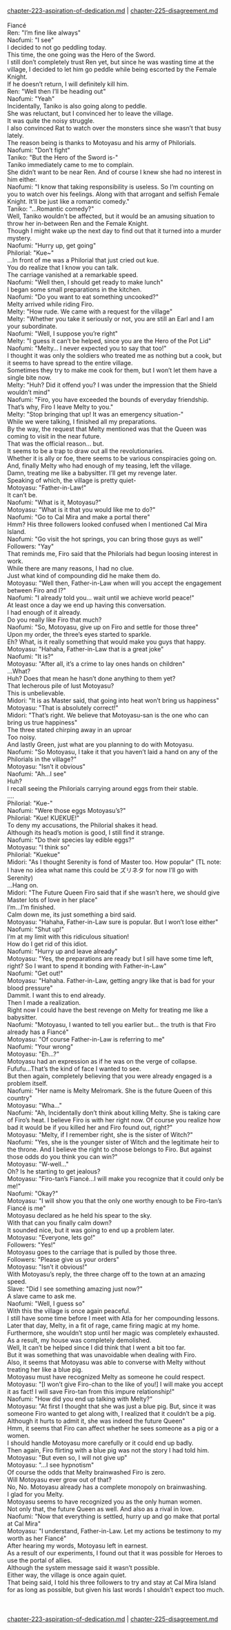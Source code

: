[chapter-223-aspiration-of-dedication.md](./chapter-223-aspiration-of-dedication.md) | [chapter-225-disagreement.md](./chapter-225-disagreement.md) <br/>
<br/>
Fiancé<br/>
Ren: "I’m fine like always"<br/>
Naofumi: "I see"<br/>
I decided to not go peddling today.<br/>
This time, the one going was the Hero of the Sword.<br/>
I still don’t completely trust Ren yet, but since he was wasting time at the village, I decided to let him go peddle while being escorted by the Female Knight.<br/>
If he doesn’t return, I will definitely kill him.<br/>
Ren: "Well then I’ll be heading out"<br/>
Naofumi: "Yeah"<br/>
Incidentally, Taniko is also going along to peddle.<br/>
She was reluctant, but I convinced her to leave the village.<br/>
It was quite the noisy struggle.<br/>
I also convinced Rat to watch over the monsters since she wasn’t that busy lately.<br/>
The reason being is thanks to Motoyasu and his army of Philorials.<br/>
Naofumi: "Don’t fight"<br/>
Taniko: "But the Hero of the Sword is-"<br/>
Taniko immediately came to me to complain.<br/>
She didn’t want to be near Ren. And of course I knew she had no interest in him either.<br/>
Naofumi: "I know that taking responsibility is useless. So I’m counting on you to watch over his feelings. Along with that arrogant and selfish Female Knight. It’ll be just like a romantic comedy."<br/>
Taniko: "…Romantic comedy?"<br/>
Well, Taniko wouldn’t be affected, but it would be an amusing situation to throw her in-between Ren and the Female Knight.<br/>
Though I might wake up the next day to find out that it turned into a murder mystery.<br/>
Naofumi: "Hurry up, get going"<br/>
Philorial: "Kue~"<br/>
…In front of me was a Philorial that just cried out kue.<br/>
You do realize that I know you can talk.<br/>
The carriage vanished at a remarkable speed.<br/>
Naofumi: "Well then, I should get ready to make lunch"<br/>
I began some small preparations in the kitchen.<br/>
Naofumi: "Do you want to eat something uncooked?"<br/>
Melty arrived while riding Firo.<br/>
Melty: "How rude. We came with a request for the village"<br/>
Melty: "Whether you take it seriously or not, you are still an Earl and I am your subordinate.<br/>
Naofumi: "Well, I suppose you’re right"<br/>
Melty: "I guess it can’t be helped, since you are the Hero of the Pot Lid"<br/>
Naofumi: "Melty… I never expected you to say that too!"<br/>
I thought it was only the soldiers who treated me as nothing but a cook, but it seems to have spread to the entire village.<br/>
Sometimes they try to make me cook for them, but I won’t let them have a single bite now.<br/>
Melty: "Huh? Did it offend you? I was under the impression that the Shield wouldn’t mind"<br/>
Naofumi: "Firo, you have exceeded the bounds of everyday friendship. That’s why, Firo I leave Melty to you."<br/>
Melty: "Stop bringing that up! It was an emergency situation-"<br/>
While we were talking, I finished all my preparations.<br/>
By the way, the request that Melty mentioned was that the Queen was coming to visit in the near future.<br/>
That was the official reason… but.<br/>
It seems to be a trap to draw out all the revolutionaries.<br/>
Whether it is ally or foe, there seems to be various conspiracies going on.<br/>
And, finally Melty who had enough of my teasing, left the village.<br/>
Damn, treating me like a babysitter. I’ll get my revenge later.<br/>
Speaking of which, the village is pretty quiet-<br/>
Motoyasu: "Father-in-Law!"<br/>
It can’t be.<br/>
Naofumi: "What is it, Motoyasu?"<br/>
Motoyasu: "What is it that you would like me to do?"<br/>
Naofumi: "Go to Cal Mira and make a portal there"<br/>
Hmm? His three followers looked confused when I mentioned Cal Mira Island.<br/>
Naofumi: "Go visit the hot springs, you can bring those guys as well"<br/>
Followers: "Yay"<br/>
That reminds me, Firo said that the Philorials had begun loosing interest in work.<br/>
While there are many reasons, I had no clue.<br/>
Just what kind of compounding did he make them do.<br/>
Motoyasu: "Well then, Father-in-Law when will you accept the engagement between Firo and I?"<br/>
Naofumi: "I already told you… wait until we achieve world peace!"<br/>
At least once a day we end up having this conversation.<br/>
I had enough of it already.<br/>
Do you really like Firo that much?<br/>
Naofumi: "So, Motoyasu, give up on Firo and settle for those three"<br/>
Upon my order, the three’s eyes started to sparkle.<br/>
Eh? What, is it really something that would make you guys that happy.<br/>
Motoyasu: "Hahaha, Father-in-Law that is a great joke"<br/>
Naofumi: "It is?"<br/>
Motoyasu: "After all, it’s a crime to lay ones hands on children"<br/>
…What?<br/>
Huh? Does that mean he hasn’t done anything to them yet?<br/>
That lecherous pile of lust Motoyasu?<br/>
This is unbelievable.<br/>
Midori: "It is as Master said, that going into heat won’t bring us happiness"<br/>
Motoyasu: "That is absolutely correct!"<br/>
Midori: "That’s right. We believe that Motoyasu-san is the one who can bring us true happiness"<br/>
The three stated chirping away in an uproar<br/>
Too noisy.<br/>
And lastly Green, just what are you planning to do with Motoyasu.<br/>
Naofumi: "So Motoyasu, I take it that you haven’t laid a hand on any of the Philorials in the village?"<br/>
Motoyasu: "Isn’t it obvious"<br/>
Naofumi: "Ah…I see"<br/>
Huh?<br/>
I recall seeing the Philorials carrying around eggs from their stable.<br/>
….<br/>
Philorial: "Kue-"<br/>
Naofumi: "Were those eggs Motoyasu’s?"<br/>
Philorial: "Kue! KUEKUE!"<br/>
To deny my accusations, the Philorial shakes it head.<br/>
Although its head’s motion is good, I still find it strange.<br/>
Naofumi: "Do their species lay edible eggs?"<br/>
Motoyasu: "I think so"<br/>
Philorial: "Kuekue"<br/>
Midori: "As I thought Serenity is fond of Master too. How popular" (TL note: I have no idea what name this could be ズリネタ for now I’ll go with Serenity)<br/>
…Hang on.<br/>
Midori: "The Future Queen Firo said that if she wasn’t here, we should give Master lots of love in her place"<br/>
I’m…I’m finished.<br/>
Calm down me, its just something a bird said.<br/>
Motoyasu: "Hahaha, Father-in-Law sure is popular. But I won’t lose either"<br/>
Naofumi: "Shut up!"<br/>
I’m at my limit with this ridiculous situation!<br/>
How do I get rid of this idiot.<br/>
Naofumi: "Hurry up and leave already"<br/>
Motoyasu: "Yes, the preparations are ready but I sill have some time left, right? So I want to spend it bonding with Father-in-Law"<br/>
Naofumi: "Get out!"<br/>
Motoyasu: "Hahaha. Father-in-Law, getting angry like that is bad for your blood pressure"<br/>
Dammit. I want this to end already.<br/>
Then I made a realization.<br/>
Right now I could have the best revenge on Melty for treating me like a babysitter.<br/>
Naofumi: "Motoyasu, I wanted to tell you earlier but… the truth is that Firo already has a Fiancé"<br/>
Motoyasu: "Of course Father-in-Law is referring to me"<br/>
Naofumi: "Your wrong"<br/>
Motoyasu: "Eh…?"<br/>
Motoyasu had an expression as if he was on the verge of collapse.<br/>
Fufufu…That’s the kind of face I wanted to see.<br/>
But then again, completely believing that you were already engaged is a problem itself.<br/>
Naofumi: "Her name is Melty Melromark. She is the future Queen of this country"<br/>
Motoyasu: "Wha…"<br/>
Naofumi: "Ah, Incidentally don’t think about killing Melty. She is taking care of Firo’s heat. I believe Firo is with her right now. Of course you realize how bad it would be if you killed her and Firo found out, right?"<br/>
Motoyasu: "Melty, if I remember right, she is the sister of Witch?"<br/>
Naofumi: "Yes, she is the younger sister of Witch and the legitimate heir to the throne. And I believe the right to choose belongs to Firo. But against those odds do you think you can win?"<br/>
Motoyasu: "W-well…"<br/>
Oh? Is he starting to get jealous?<br/>
Motoyasu: "Firo-tan’s Fiancé…I will make you recognize that it could only be me!"<br/>
Naofumi: "Okay?"<br/>
Motoyasu: "I will show you that the only one worthy enough to be Firo-tan’s Fiancé is me"<br/>
Motoyasu declared as he held his spear to the sky.<br/>
With that can you finally calm down?<br/>
It sounded nice, but it was going to end up a problem later.<br/>
Motoyasu: "Everyone, lets go!"<br/>
Followers: "Yes!"<br/>
Motoyasu goes to the carriage that is pulled by those three.<br/>
Followers: "Please give us your orders"<br/>
Motoyasu: "Isn’t it obvious!"<br/>
With Motoyasu’s reply, the three charge off to the town at an amazing speed.<br/>
Slave: "Did I see something amazing just now?"<br/>
A slave came to ask me.<br/>
Naofumi: "Well, I guess so"<br/>
With this the village is once again peaceful.<br/>
I still have some time before I meet with Atla for her compounding lessons.<br/>
Later that day, Melty, in a fit of rage, came firing magic at my home.<br/>
Furthermore, she wouldn’t stop until her magic was completely exhausted.<br/>
As a result, my house was completely demolished.<br/>
Well, It can’t be helped since I did think that I went a bit too far.<br/>
But it was something that was unavoidable when dealing with Firo.<br/>
Also, it seems that Motoyasu was able to converse with Melty without treating her like a blue pig.<br/>
Motoyasu must have recognized Melty as someone he could respect.<br/>
Motoyasu: "[I won’t give Firo-chan to the like of you!] I will make you accept it as fact! I will save Firo-tan from this impure relationship!"<br/>
Naofumi: "How did you end up talking with Melty?"<br/>
Motoyasu: "At first I thought that she was just a blue pig. But, since it was someone Firo wanted to get along with, I realized that it couldn’t be a pig. Although it hurts to admit it, she was indeed the future Queen"<br/>
Hmm, it seems that Firo can affect whether he sees someone as a pig or a women.<br/>
I should handle Motoyasu more carefully or it could end up badly.<br/>
Then again, Firo flirting with a blue pig was not the story I had told him.<br/>
Motoyasu: "But even so, I will not give up"<br/>
Motoyasu: "…I see hypnotism"<br/>
Of course the odds that Melty brainwashed Firo is zero.<br/>
Will Motoyasu ever grow out of that?<br/>
No, No. Motoyasu already has a complete monopoly on brainwashing.<br/>
I glad for you Melty.<br/>
Motoyasu seems to have recognized you as the only human women.<br/>
Not only that, the future Queen as well. And also as a rival in love.<br/>
Naofumi: "Now that everything is settled, hurry up and go make that portal at Cal Mira"<br/>
Motoyasu: "I understand, Father-in-Law. Let my actions be testimony to my worth as her Fiancé"<br/>
After hearing my words, Motoyasu left in earnest.<br/>
As a result of our experiments, I found out that it was possible for Heroes to use the portal of allies.<br/>
Although the system message said it wasn’t possible.<br/>
Either way, the village is once again quiet.<br/>
That being said, I told his three followers to try and stay at Cal Mira Island for as long as possible, but given his last words I shouldn’t expect too much.<br/>
<br/>
<br/>
<br/>
[chapter-223-aspiration-of-dedication.md](./chapter-223-aspiration-of-dedication.md) | [chapter-225-disagreement.md](./chapter-225-disagreement.md) <br/>

